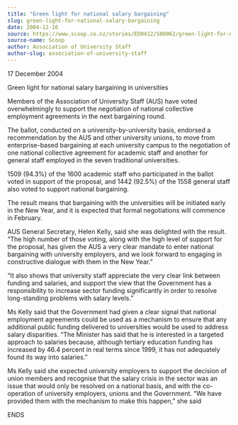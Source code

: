 ```yaml
---
title: "Green light for national salary bargaining"
slug: green-light-for-national-salary-bargaining
date: 2004-12-16
source: https://www.scoop.co.nz/stories/ED0412/S00062/green-light-for-national-salary-bargaining.htm
source-name: Scoop
author: Association of University Staff
author-slug: association-of-university-staff
---
```


<p>17 December 2004<p>

<p>Green light for national salary
bargaining in universities</p>

<p>Members of the Association of
University Staff (AUS) have voted overwhelmingly to support
the negotiation of national collective employment agreements
in the next bargaining round.<p>

<p>The ballot, conducted on a
university-by-university basis, endorsed a recommendation by
the AUS and other university unions, to move from
enterprise-based bargaining at each university campus to the
negotiation of one national collective agreement for
academic staff and another for general staff employed in the
seven traditional universities.<p>

<p>1509 (94.3%) of the 1600
academic staff who participated in the ballot voted in
support of the proposal, and 1442 (92.5%) of the 1558
general staff also voted to support national bargaining.<p>

<p>The result means that bargaining with the universities
will be initiated early in the New Year, and it is expected
that formal negotiations will commence in February.</p>

<p>AUS
General Secretary, Helen Kelly, said she was delighted with
the result. “The high number of those voting, along with the
high level of support for the proposal, has given the AUS a
very clear mandate to enter national bargaining with
university employers, and we look forward to engaging in
constructive dialogue with them in the New Year.”<p>

<p>“It
also shows that university staff appreciate the very clear
link between funding and salaries, and support the view that
the Government has a responsibility to increase sector
funding significantly in order to resolve long-standing
problems with salary levels.”<p>
<p>Ms Kelly said that the
Government had given a clear signal that national employment
agreements could be used as a mechanism to ensure that any
additional public funding delivered to universities would be
used to address salary disparities. “The Minister has said
that he is interested in a targeted approach to salaries
because, although tertiary education funding has increased
by 46.4 percent in real terms since 1999, it has not
adequately found its way into salaries.”</p>

<p>Ms Kelly said she
expected university employers to support the decision of
union members and recognise that the salary crisis in the
sector was an issue that would only be resolved on a
national basis, and with the co-operation of university
employers, unions and the Government. “We have provided them
with the mechanism to make this happen,” she
said</p>

<p>ENDS<p>